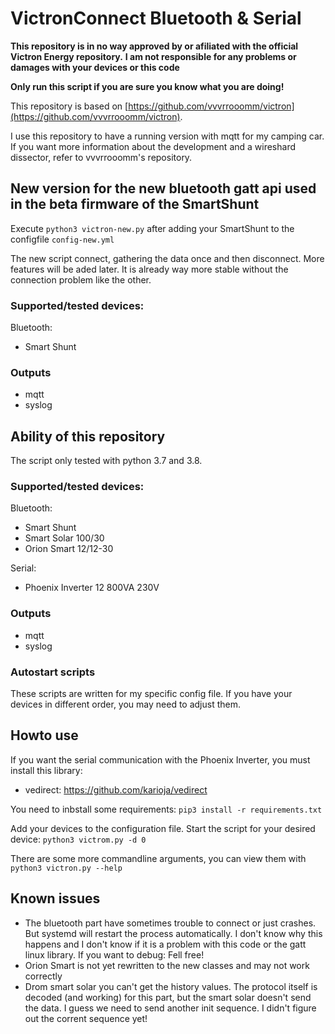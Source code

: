 # VictronConnect Bluetooth & Serial

**This repository is in no way approved by or afiliated with the official Victron Energy repository.**
**I am not responsible for any problems or damages with your devices or this code**

**Only run this script if you are sure you know what you are doing!**

This repository is based on [https://github.com/vvvrrooomm/victron](https://github.com/vvvrrooomm/victron).

I use this repository to have a running version with mqtt for my camping car.
If you want more information about the development and a wireshard dissector, refer to vvvrrooomm's repository.

## New version for the new bluetooth gatt api used in the beta firmware of the SmartShunt
Execute `python3 victron-new.py` after adding your SmartShunt to the configfile `config-new.yml`

The new script connect, gathering the data once and then disconnect. More features will be aded later. It is already way more stable without the connection problem like the other.
### Supported/tested devices:
Bluetooth:
- Smart Shunt
### Outputs
- mqtt
- syslog

## Ability of this repository
The script only tested with python 3.7 and 3.8.
### Supported/tested devices:
Bluetooth:
- Smart Shunt
- Smart Solar 100/30
- Orion Smart 12/12-30

Serial:
- Phoenix Inverter 12 800VA 230V

### Outputs
- mqtt
- syslog

### Autostart scripts
These scripts are written for my specific config file. If you have your devices in different order, you may need to adjust them.

## Howto use
If you want the serial communication with the Phoenix Inverter, you must install this library:
- vedirect: https://github.com/karioja/vedirect

You need to inbstall some requirements: `pip3 install -r requirements.txt`

Add your devices to the configuration file.
Start the script for your desired device: `python3 victrom.py -d 0`

There are some more commandline arguments, you can view them with `python3 victron.py --help`

## Known issues
- The bluetooth part have sometimes trouble to connect or just crashes. But systemd will restart the process automatically. I don't know why this happens and I don't know if it is a problem with this code or the gatt linux library. If you want to debug: Fell free!
- Orion Smart is not yet rewritten to the new classes and may not work correctly
- Drom smart solar you can't get the history values. The protocol itself is decoded (and working) for this part, but the smart solar doesn't send the data. I guess we need to send another init sequence. I didn't figure out the corrent sequence yet!

